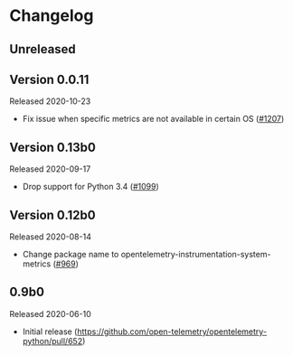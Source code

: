 # Changelog

## Unreleased

## Version 0.0.11

Released 2020-10-23

- Fix issue when specific metrics are not available in certain OS
  ([#1207](https://github.com/open-telemetry/opentelemetry-python/pull/1207))

## Version 0.13b0

Released 2020-09-17

- Drop support for Python 3.4
  ([#1099](https://github.com/open-telemetry/opentelemetry-python/pull/1099))

## Version 0.12b0

Released 2020-08-14

- Change package name to opentelemetry-instrumentation-system-metrics
  ([#969](https://github.com/open-telemetry/opentelemetry-python/pull/969))

## 0.9b0

Released 2020-06-10

- Initial release (https://github.com/open-telemetry/opentelemetry-python/pull/652)
